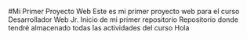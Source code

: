 #Mi Primer Proyecto Web
Este es mi primer proyecto web para el curso Desarrollador Web Jr. 
Inicio de mi primer repositorio
Repositorio donde tendré almacenado todas las actividades del curso
Hola